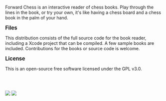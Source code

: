 Forward Chess is an interactive reader of chess books. Play through the lines in the book, or try your own, it's like having a chess board and a chess book in the palm of your hand.

<b><big>Files</big></b>

This distribution consists of the full source code for the book reader, including a Xcode project that can be compiled. A few sample books are included. Contributions for the books or source code is welcome.

<b><big>License</big></b>

This is an open-source free software licensed under the GPL v3.0.

<br><br>

<img src="http://a1.mzstatic.com/us/r30/Purple5/v4/2f/2d/54/2f2d54db-9aae-ddba-607a-a6e2aa2567b7/screen322x572.jpeg">
<img src="http://a2.mzstatic.com/us/r30/Purple5/v4/0a/7f/6a/0a7f6a07-858c-de9e-f192-3210e982baf1/screen322x572.jpeg">
